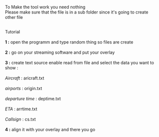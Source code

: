 To Make the tool work you need nothing
<br>Please make sure that the file is in a sub folder since it's going to create other file</br>

<br> Tutorial </br>
<br> **1 :** open the programm and type random thing so files are create </br>
<br> **2 :** go on your streaming software and put your overlay </br>
<br> **3 :** create text source enable read from file and select the data you want to show :  </br>
<br>*Aircraft* : aricraft.txt</br>
<br>*airports* : origin.txt</br>
<br>*departure time* : deptime.txt</br>
<br>*ETA* : arrtime.txt </br>
<br>*Callsign* : cs.txt</br>
<br> **4 :** align it with your overlay and there you go </br>
